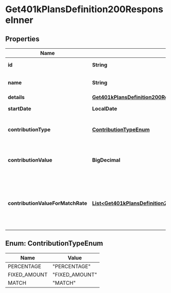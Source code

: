 

# Get401kPlansDefinition200ResponseInner


## Properties

| Name | Type | Description | Notes |
|------------ | ------------- | ------------- | -------------|
|**id** | **String** | ID of the 401K plan. |  [optional] |
|**name** | **String** | Name of the 401K plan. |  [optional] |
|**details** | [**Get401kPlansDefinition200ResponseInnerDetails**](Get401kPlansDefinition200ResponseInnerDetails.md) |  |  [optional] |
|**startDate** | **LocalDate** | Start date of the plan. |  [optional] |
|**contributionType** | [**ContributionTypeEnum**](#ContributionTypeEnum) | Type of contribution for the 401K plan. |  [optional] |
|**contributionValue** | **BigDecimal** | Value of the contribution if type is percent or amount. |  [optional] |
|**contributionValueForMatchRate** | [**List&lt;Get401kPlansDefinition200ResponseInnerContributionValueForMatchRateInner&gt;**](Get401kPlansDefinition200ResponseInnerContributionValueForMatchRateInner.md) | Array of objects containing limits and rates for match rate contribution type. |  [optional] |



## Enum: ContributionTypeEnum

| Name | Value |
|---- | -----|
| PERCENTAGE | &quot;PERCENTAGE&quot; |
| FIXED_AMOUNT | &quot;FIXED_AMOUNT&quot; |
| MATCH | &quot;MATCH&quot; |



